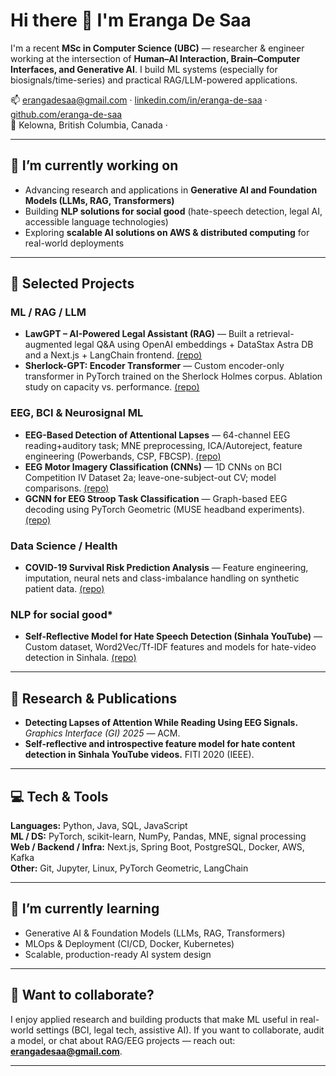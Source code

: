 # Hi there 👋 I'm Eranga De Saa

I'm a recent **MSc in Computer Science (UBC)** — researcher & engineer working at the intersection of **Human–AI Interaction, Brain–Computer Interfaces, and Generative AI**. I build ML systems (especially for biosignals/time-series) and practical RAG/LLM-powered applications.

📫 erangadesaa@gmail.com · [linkedin.com/in/eranga-de-saa](https://linkedin.com/in/eranga-de-saa) · [github.com/eranga-de-saa](https://github.com/eranga-de-saa)  
📍 Kelowna, British Columbia, Canada ·

---

## 🔭 I’m currently working on
- Advancing research and applications in **Generative AI and Foundation Models (LLMs, RAG, Transformers)**  
- Building **NLP solutions for social good** (hate-speech detection, legal AI, accessible language technologies)  
- Exploring **scalable AI solutions on AWS & distributed computing** for real-world deployments  

---

## 🚀 Selected Projects

### ML / RAG / LLM
- **LawGPT – AI-Powered Legal Assistant (RAG)** — Built a retrieval-augmented legal Q&A using OpenAI embeddings + DataStax Astra DB and a Next.js + LangChain frontend. [(repo)](https://github.com/eranga-de-saa/Legal_GPT)  
- **Sherlock-GPT: Encoder Transformer** — Custom encoder-only transformer in PyTorch trained on the Sherlock Holmes corpus. Ablation study on capacity vs. performance. [(repo)](https://github.com/eranga-de-saa/Sherlock_GPT)

### EEG, BCI & Neurosignal ML
- **EEG-Based Detection of Attentional Lapses** — 64-channel EEG reading+auditory task; MNE preprocessing, ICA/Autoreject, feature engineering (Powerbands, CSP, FBCSP). [(repo)](https://github.com/ovi-lab/EEG_reading_task)  
- **EEG Motor Imagery Classification (CNNs)** — 1D CNNs on BCI Competition IV Dataset 2a; leave-one-subject-out CV; model comparisons. [(repo)](https://github.com/eranga-de-saa/Motor_imagery_CNN)  
- **GCNN for EEG Stroop Task Classification** — Graph-based EEG decoding using PyTorch Geometric (MUSE headband experiments). [(repo)](https://github.com/eranga-de-saa/GCN_EEG_Attention_Detection)

### Data Science / Health
- **COVID-19 Survival Risk Prediction Analysis** — Feature engineering, imputation, neural nets and class-imbalance handling on synthetic patient data. [(repo)](https://github.com/eranga-de-saa/COVID_19_Survival_Analysis)

### NLP for social good*
- **Self-Reflective Model for Hate Speech Detection (Sinhala YouTube)** — Custom dataset, Word2Vec/Tf-IDF features and models for hate-video detection in Sinhala. [(repo)](https://github.com/eranga-de-saa/Sinhala_Youtube_Hate_Video_Detector_Analysis)

---

## 🧠 Research & Publications
- **Detecting Lapses of Attention While Reading Using EEG Signals.** *Graphics Interface (GI) 2025* — ACM.  
- **Self-reflective and introspective feature model for hate content detection in Sinhala YouTube videos.** FITI 2020 (IEEE).

---

## 💻 Tech & Tools
**Languages:** Python, Java, SQL, JavaScript  
**ML / DS:** PyTorch, scikit-learn, NumPy, Pandas, MNE, signal processing  
**Web / Backend / Infra:** Next.js, Spring Boot, PostgreSQL, Docker, AWS, Kafka  
**Other:** Git, Jupyter, Linux, PyTorch Geometric, LangChain

---

## 🌱 I’m currently learning
- Generative AI & Foundation Models (LLMs, RAG, Transformers)  
- MLOps & Deployment (CI/CD, Docker, Kubernetes)  
- Scalable, production-ready AI system design

---

## 🤝 Want to collaborate?
I enjoy applied research and building products that make ML useful in real-world settings (BCI, legal tech, assistive AI). If you want to collaborate, audit a model, or chat about RAG/EEG projects — reach out: **erangadesaa@gmail.com**.

---

